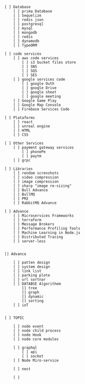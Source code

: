     [ ] Database
        [ ] prima Database
        [ ] Sequelize
        [ ] redis json
        [ ] postgresql
        [ ] mysql
        [ ] mongodb
        [ ] redis
        [ ] dynamodb
        [ ] TypeORM

    [ ] code services
        [ ] aws code services
            [ ] s3 bucket files store
            [ ] SNS
            [ ] SQS
            [ ] SES
        [ ] google services code
            [ ] google Outh
            [ ] google Drive
            [ ] google sheet
            [ ] google meeting
        [ ] Google Game Play
        [ ] Google Map Console
        [ ] Firebase Services Code

    [ ] Plataforms
        [ ] react
        [ ] unreal engine
        [ ] HTML 
        [ ] CSS
 
    [ ] Other Services
        [ ] payment gateway services
            [ ] phonePe
            [ ] paytm
        [ ] grpc

    [ ] Libraries
        [ ] rendom screnshots
        [ ] video compression
        [ ] image compression
        [ ] sharp "image re-sizing"
        [ ] Bull Advance
        [ ] BullMQ
        [ ] PM2
        [ ] RabbitMQ Advance

    [ ] Advance
        [ ] Microservices Frameworks
        [ ] terraform
        [ ] Message Brokers
        [ ] Performance Profiling Tools
        [ ] Machine Learning in Node.js
        [ ] Distributed Tracing
        [ ] server-less


    [] Advance

        [ ] patten design
        [ ] system design
        [ ] link list
        [ ] parking plote
        [ ] url sortnar
        [ ] DATABSE Algorithem
            [] tree
            [] graph
            [] dynamic
            [] sorting
        [ ] ioT 


    [ ] TOPIC

        [ ] node event
        [ ] node child process
        [ ] node Hook
        [ ] node core modules

        [ ] graphql 
            [ ] api
            [ ] socket
        [ ] Node Miro-service

        [ ] nest

        [ ] 